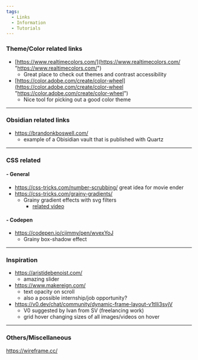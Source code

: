 ```yaml
---
tags:
  - Links
  - Information
  - Tutorials
---
```


### Theme/Color related links

- [https://www.realtimecolors.com/](https://www.realtimecolors.com/ "https://www.realtimecolors.com/")
  - Great place to check out themes and contrast accessibility
- [https://color.adobe.com/create/color-wheel](https://color.adobe.com/create/color-wheel "https://color.adobe.com/create/color-wheel")
  - Nice tool for picking out a good color theme

---

### Obsidian related links

- https://brandonkboswell.com/
  - example of a Obisidian vault that is published with Quartz

---

### CSS related

#### - General

- https://css-tricks.com/number-scrubbing/ great idea for movie ender
- https://css-tricks.com/grainy-gradients/
  - Grainy gradient effects with svg filters
    - [related video](https://www.youtube.com/watch?v=_ZFghigBmqo)

#### - Codepen

- https://codepen.io/cjimmy/pen/wvexYoJ
  - Grainy box-shadow effect

---

### Inspiration

- https://aristidebenoist.com/
  - amazing slider
- https://www.makereign.com/
  - text opacity on scroll
  - also a possible internship/job opportunity?
- https://v0.dev/chat/community/dynamic-frame-layout-v1tIli3svjV
  - V0 suggested by Ivan from SV (freelancing work)
  - grid hover changing sizes of all images/videos on hover

---

### Others/Miscellaneous

https://wireframe.cc/
